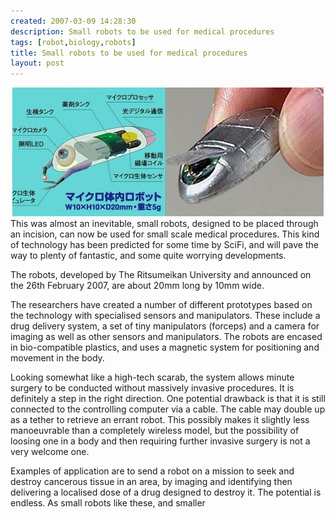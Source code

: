 ```yaml
---
created: 2007-03-09 14:28:30
description: Small robots to be used for medical procedures
tags: [robot,biology,robots]
title: Small robots to be used for medical procedures
layout: post
---
```

<div align="center">
  <img src="/galleries/gallery-6-orions-images/434-minibot.jpg" alt="">
</div>
This was almost an inevitable, small robots, designed to be placed through an incision, can now be used for small scale medical procedures. This kind of technology has been predicted for some time by SciFi, and will pave the way to plenty of fantastic, and some quite worrying developments.

The robots, developed by The Ritsumeikan University and announced on the 26th February 2007, are about 20mm long by 10mm wide.

The researchers have created a number of different prototypes based on the technology with specialised sensors and manipulators. These include a drug delivery system, a set of tiny manipulators (forceps) and a camera for imaging as well as other sensors and manipulators. The robots are encased in bio-compatible plastics, and uses a magnetic system for positioning and movement in the body.

Looking somewhat like a high-tech scarab, the system allows minute surgery to be conducted without massively invasive procedures. It is definitely a step in the right direction. One potential drawback is that it is still connected to the controlling computer via a cable. The cable may double up as a tether to retrieve an errant robot. This possibly makes it slightly less manoeuvrable than a completely wireless model, but the possibility of loosing one in a body and then requiring further invasive surgery is not a very welcome one.

Examples of application are to send a robot on a mission to seek and destroy cancerous tissue in an area, by imaging and identifying then delivering a localised dose of a drug designed to destroy it. The potential is endless. As small robots like these, and smaller

